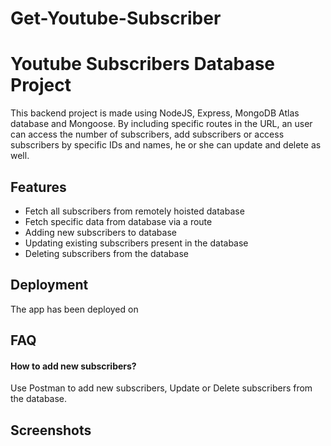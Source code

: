 # Get-Youtube-Subscriber

# Youtube Subscribers Database Project

This backend project is made using NodeJS, Express, MongoDB Atlas database and Mongoose.
By including specific routes in the URL, an user can access the number of subscribers, add subscribers or access subscribers by specific IDs and names, he or she can update and delete as well.

## Features

- Fetch all subscribers from remotely hoisted database
- Fetch specific data from database via a route
- Adding new subscribers to database
- Updating existing subscribers present in the database
- Deleting subscribers from the database 

## Deployment

The app has been deployed on 



## FAQ

#### How to add new subscribers?

Use Postman to add new subscribers, Update or Delete subscribers from the database.



## Screenshots




